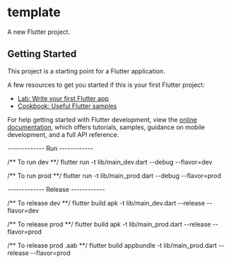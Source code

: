 # template

A new Flutter project.

## Getting Started

This project is a starting point for a Flutter application.

A few resources to get you started if this is your first Flutter project:

- [Lab: Write your first Flutter app](https://docs.flutter.dev/get-started/codelab)
- [Cookbook: Useful Flutter samples](https://docs.flutter.dev/cookbook)

For help getting started with Flutter development, view the
[online documentation](https://docs.flutter.dev/), which offers tutorials,
samples, guidance on mobile development, and a full API reference.

------------- Run ------------

/** To run dev **/
flutter run -t lib/main_dev.dart --debug --flavor=dev

/** To run prod **/
flutter run -t lib/main_prod.dart --debug --flavor=prod

------------- Release ------------

/** To release dev **/
flutter build apk -t lib/main_dev.dart --release --flavor=dev

/** To release prod **/
flutter build apk -t lib/main_prod.dart --release --flavor=prod

/** To release prod .aab **/
flutter build appbundle -t lib/main_prod.dart --release --flavor=prod
